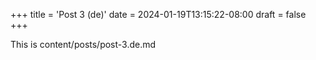 +++
title = 'Post 3 (de)'
date = 2024-01-19T13:15:22-08:00
draft = false
+++

This is content/posts/post-3.de.md
